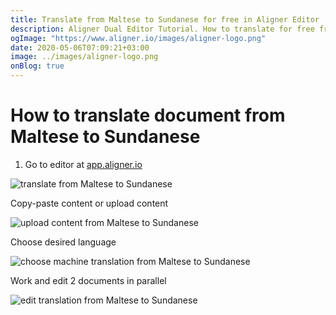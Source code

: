 ```yaml
---
title: Translate from Maltese to Sundanese for free in Aligner Editor
description: Aligner Dual Editor Tutorial. How to translate for free from Maltese to Sundanese. Aligner is multilingual document management platform. 
ogImage: "https://www.aligner.io/images/aligner-logo.png"
date: 2020-05-06T07:09:21+03:00
image: ../images/aligner-logo.png
onBlog: true
---
```


# How to translate document from Maltese to Sundanese

1. Go to editor at [app.aligner.io](https://app.aligner.io "Aligner App web page")

![translate from Maltese to Sundanese](../aligner-blank-editor.png "translate from Maltese to Sundanese")

Copy-paste content or upload content

![upload content from Maltese to Sundanese](../aligner-uploaded-document.png "upload content from Maltese to Sundanese")

Choose desired language

![choose machine translation from Maltese to Sundanese](../aligner-language-dropdown.png "choose machine translation from Maltese to Sundanese")

Work and edit 2 documents in parallel

![edit translation from Maltese to Sundanese](../aligner-double-sitded-editor.png "edit translation from Maltese to Sundanese")

